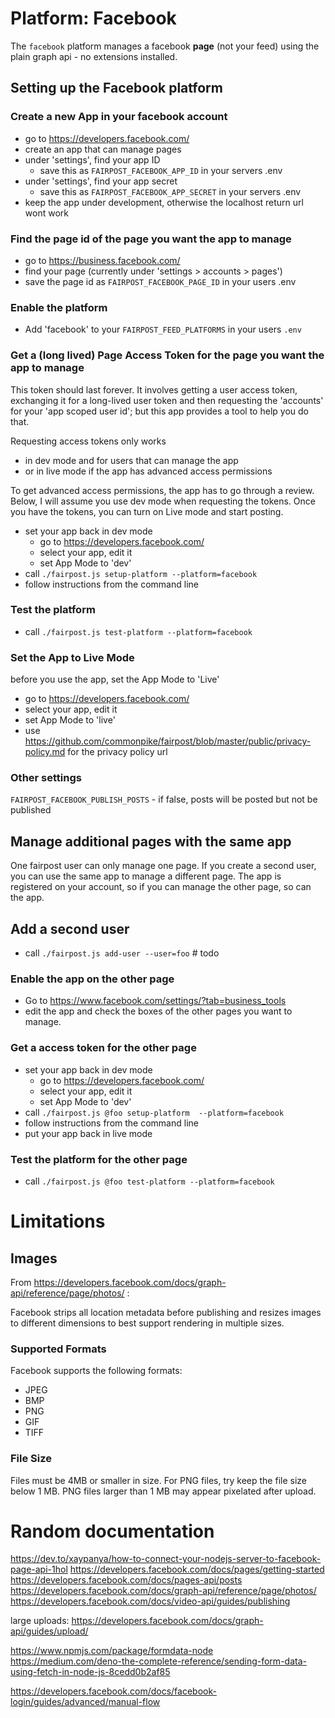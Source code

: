 # Platform: Facebook

The `facebook` platform manages a facebook **page** (not your feed)
using the plain graph api - no extensions installed.


## Setting up the Facebook platform


### Create a new App in your facebook account
 - go to https://developers.facebook.com/
 - create an app that can manage pages 
 - under 'settings', find your app ID 
   - save this as `FAIRPOST_FACEBOOK_APP_ID` in your servers .env
 - under 'settings', find your app secret
   - save this as `FAIRPOST_FACEBOOK_APP_SECRET` in your servers .env
 - keep the app under development, otherwise the localhost return url wont work

### Find the page id of the page you want the app to manage
  - go to https://business.facebook.com/
  - find your page (currently under 'settings > accounts > pages')
  - save the page id as `FAIRPOST_FACEBOOK_PAGE_ID` in your users .env

### Enable the platform
 - Add 'facebook' to your `FAIRPOST_FEED_PLATFORMS` in your users `.env`


### Get a (long lived) Page Access Token for the page you want the app to manage

This token should last forever. It involves getting a user access token,
exchanging it for  a long-lived user token and 
then requesting the 'accounts' for your 'app scoped user id'; 
but this app provides a tool to help you do that.

Requesting access tokens only works 
 - in dev mode and for users that can manage the app
 - or in live mode if the app has advanced access permissions
 
To get advanced access permissions, the app has to go
through a review. Below, I will assume you use dev
mode when requesting the tokens. Once you have the 
tokens, you can turn on Live mode and start posting.


- set your app back in dev mode 
  - go to https://developers.facebook.com/
  - select your app, edit it 
  - set App Mode to 'dev'
- call `./fairpost.js setup-platform --platform=facebook`
- follow instructions from the command line

### Test the platform
 - call `./fairpost.js test-platform --platform=facebook`

### Set the App to Live Mode
before you use the app, set the App Mode to 'Live'
  - go to https://developers.facebook.com/
  - select your app, edit it 
  - set App Mode to 'live'
  - use https://github.com/commonpike/fairpost/blob/master/public/privacy-policy.md for the privacy policy url

### Other settings 

`FAIRPOST_FACEBOOK_PUBLISH_POSTS` - if false, posts will be posted but not be published

## Manage additional pages with the same app

One fairpost user can only manage one page. If you create a second user, you can use the same app to manage a different page. The app is registered on your account, so if you can manage the other page, so can the app. 

## Add a second user 
- call `./fairpost.js add-user --user=foo` # todo

### Enable the app on the other page 

- Go to https://www.facebook.com/settings/?tab=business_tools
- edit the app and check the boxes of the other pages you want to manage.

### Get a access token for the other page

- set your app back in dev mode 
  - go to https://developers.facebook.com/
  - select your app, edit it 
  - set App Mode to 'dev'
- call `./fairpost.js @foo setup-platform  --platform=facebook`
- follow instructions from the command line
- put your app back in live mode 

### Test the platform for the other page
 - call `./fairpost.js @foo test-platform --platform=facebook`

# Limitations 

## Images 

From https://developers.facebook.com/docs/graph-api/reference/page/photos/ :

Facebook strips all location metadata before publishing and resizes images to different dimensions to best support rendering in multiple sizes.


### Supported Formats
Facebook supports the following formats:
 - JPEG
 - BMP
 - PNG
 - GIF
 - TIFF

### File Size

Files must be 4MB or smaller in size.
For PNG files, try keep the file size below 1 MB. PNG files larger than 1 MB may appear pixelated after upload.

# Random documentation

https://dev.to/xaypanya/how-to-connect-your-nodejs-server-to-facebook-page-api-1hol
https://developers.facebook.com/docs/pages/getting-started
https://developers.facebook.com/docs/pages-api/posts
https://developers.facebook.com/docs/graph-api/reference/page/photos/
https://developers.facebook.com/docs/video-api/guides/publishing

large uploads:
https://developers.facebook.com/docs/graph-api/guides/upload/

https://www.npmjs.com/package/formdata-node
https://medium.com/deno-the-complete-reference/sending-form-data-using-fetch-in-node-js-8cedd0b2af85

https://developers.facebook.com/docs/facebook-login/guides/advanced/manual-flow